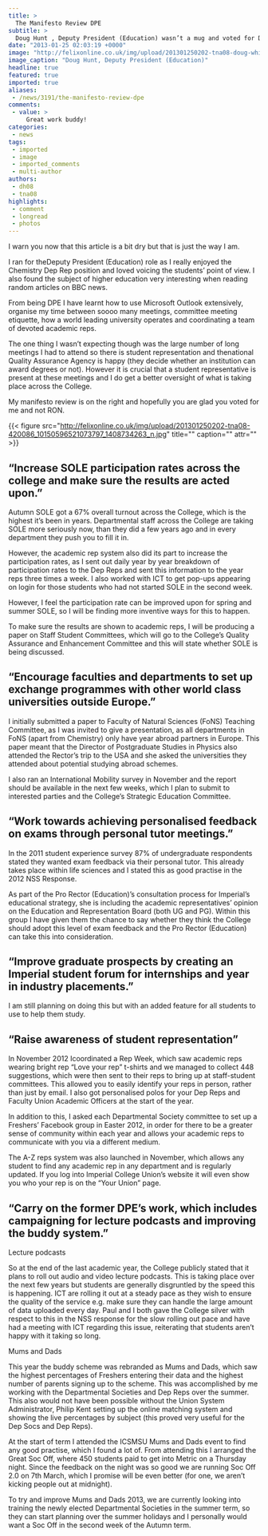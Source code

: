 ```yaml
---
title: >
  The Manifesto Review DPE
subtitle: >
  Doug Hunt , Deputy President (Education) wasn’t a mug and voted for Doug. He sees what he has and hasn’t done this year...
date: "2013-01-25 02:03:19 +0000"
image: "http://felixonline.co.uk/img/upload/201301250202-tna08-doug-white-background.jpg"
image_caption: "Doug Hunt, Deputy President (Education)"
headline: true
featured: true
imported: true
aliases:
 - /news/3191/the-manifesto-review-dpe
comments:
 - value: >
     Great work buddy!
categories:
 - news
tags:
 - imported
 - image
 - imported_comments
 - multi-author
authors:
 - dh08
 - tna08
highlights:
 - comment
 - longread
 - photos
---
```


I warn you now that this article is a bit dry but that is just the way I am.

I ran for theDeputy President (Education) role as I really enjoyed the Chemistry Dep Rep position and loved voicing the students’ point of view. I also found the subject of higher education very interesting when reading random articles on BBC news.

From being DPE I have learnt how to use Microsoft Outlook extensively, organise my time between soooo many meetings, committee meeting etiquette, how a world leading university operates and coordinating a team of devoted academic reps.

The one thing I wasn’t expecting though was the large number of long meetings I had to attend so there is student representation and thenational Quality Assurance Agency is happy (they decide whether an institution can award degrees or not). However it is crucial that a student representative is present at these meetings and I do get a better oversight of what is taking place across the College.

My manifesto review is on the right and hopefully you are glad you voted for me and not RON.

{{< figure src="http://felixonline.co.uk/img/upload/201301250202-tna08-420086_10150596521073797_1408734263_n.jpg" title="" caption="" attr="" >}}

## “Increase SOLE participation rates across the college and make sure the results are acted upon.”
Autumn SOLE got a 67% overall turnout across the College, which is the highest it’s been in years. Departmental staff across the College are taking SOLE more seriously now, than they did a few years ago and in every department they push you to fill it in.

However, the academic rep system also did its part to increase the participation rates, as I sent out daily year by year breakdown of participation rates to the Dep Reps and sent this information to the year reps three times a week. I also worked with ICT to get pop-ups appearing on login for those students who had not started SOLE in the second week.

However, I feel the participation rate can be improved upon for spring and summer SOLE, so I will be finding more inventive ways for this to happen.

To make sure the results are shown to academic reps, I will be producing a paper on Staff Student Committees, which will go to the College’s Quality Assurance and Enhancement Committee and this will state whether SOLE is being discussed.
## “Encourage faculties and departments to set up exchange programmes with other world class universities outside Europe.”
I initially submitted a paper to Faculty of Natural Sciences (FoNS) Teaching Committee, as I was invited to give a presentation, as all departments in FoNS (apart from Chemistry) only have year abroad partners in Europe. This paper meant that the Director of Postgraduate Studies in Physics also attended the Rector’s trip to the USA and she asked the universities they attended about potential studying abroad schemes.

I also ran an International Mobility survey in November and the report should be available in the next few weeks, which I plan to submit to interested parties and the College’s Strategic Education Committee.
## “Work towards achieving personalised feedback on exams through personal tutor meetings.”
In the 2011 student experience survey 87% of undergraduate respondents stated they wanted exam feedback via their personal tutor. This already takes place within life sciences and I stated this as good practise in the 2012 NSS Response.

As part of the Pro Rector (Education)’s consultation process for Imperial’s educational strategy, she is including the academic representatives’ opinion on the Education and Representation Board (both UG and PG). Within this group I have given them the chance to say whether they think the College should adopt this level of exam feedback and the Pro Rector (Education) can take this into consideration.
## “Improve graduate prospects by creating an Imperial student forum for internships and year in industry placements.”
I am still planning on doing this but with an added feature for all students to use to help them study.
## “Raise awareness of student representation”
In November 2012 Icoordinated a Rep Week, which saw academic reps wearing bright rep “Love your rep” t-shirts and we managed to collect 448 suggestions, which were then sent to their reps to bring up at staff-student committees. This allowed you to easily identify your reps in person, rather than just by email. I also got personalised polos for your Dep Reps and Faculty Union Academic Officers at the start of the year.

In addition to this, I asked each Departmental Society committee to set up a Freshers’ Facebook group in Easter 2012, in order for there to be a greater sense of community within each year and allows your academic reps to communicate with you via a different medium.

The A-Z reps system was also launched in November, which allows any student to find any academic rep in any department and is regularly updated. If you log into Imperial College Union’s website it will even show you who your rep is on the “Your Union” page.
## “Carry on the former DPE’s work, which includes campaigning for lecture podcasts and improving the buddy system.”
Lecture podcasts

So at the end of the last academic year, the College publicly stated that it plans to roll out audio and video lecture podcasts. This is taking place over the next few years but students are generally disgruntled by the speed this is happening. ICT are rolling it out at a steady pace as they wish to ensure the quality of the service e.g. make sure they can handle the large amount of data uploaded every day. Paul and I both gave the College silver with respect to this in the NSS response for the slow rolling out pace and have had a meeting with ICT regarding this issue, reiterating that students aren’t happy with it taking so long.

Mums and Dads

This year the buddy scheme was rebranded as Mums and Dads, which saw the highest percentages of Freshers entering their data and the highest number of parents signing up to the scheme. This was accomplished by me working with the Departmental Societies and Dep Reps over the summer. This also would not have been possible without the Union System Administrator, Philip Kent setting up the online matching system and showing the live percentages by subject (this proved very useful for the Dep Socs and Dep Reps).

At the start of term I attended the ICSMSU Mums and Dads event to find any good practise, which I found a lot of. From attending this I arranged the Great Soc Off, where 450 students paid to get into Metric on a Thursday night. Since the feedback on the night was so good we are running Soc Off 2.0 on 7th March, which I promise will be even better (for one, we aren’t kicking people out at midnight).

To try and improve Mums and Dads 2013, we are currently looking into training the newly elected Departmental Societies in the summer term, so they can start planning over the summer holidays and I personally would want a Soc Off in the second week of the Autumn term.
